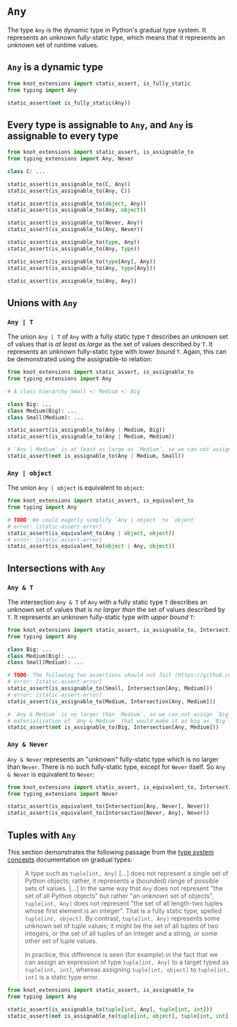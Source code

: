# `Any`

The type `Any` is the dynamic type in Python's gradual type system. It represents an unknown
fully-static type, which means that it represents an *unknown* set of runtime values.

## `Any` is a dynamic type

```py
from knot_extensions import static_assert, is_fully_static
from typing import Any

static_assert(not is_fully_static(Any))
```

## Every type is assignable to `Any`, and `Any` is assignable to every type

```py
from knot_extensions import static_assert, is_assignable_to
from typing_extensions import Any, Never

class C: ...

static_assert(is_assignable_to(C, Any))
static_assert(is_assignable_to(Any, C))

static_assert(is_assignable_to(object, Any))
static_assert(is_assignable_to(Any, object))

static_assert(is_assignable_to(Never, Any))
static_assert(is_assignable_to(Any, Never))

static_assert(is_assignable_to(type, Any))
static_assert(is_assignable_to(Any, type))

static_assert(is_assignable_to(type[Any], Any))
static_assert(is_assignable_to(Any, type[Any]))

static_assert(is_assignable_to(Any, Any))
```

## Unions with `Any`

### `Any | T`

The union `Any | T` of `Any` with a fully static type `T` describes an unknown set of values that is
*at least as large* as the set of values described by `T`. It represents an unknown fully-static
type with *lower bound* `T`. Again, this can be demonstrated using the assignable-to relation:

```py
from knot_extensions import static_assert, is_assignable_to
from typing_extensions import Any

# A class hierarchy Small <: Medium <: Big

class Big: ...
class Medium(Big): ...
class Small(Medium): ...

static_assert(is_assignable_to(Any | Medium, Big))
static_assert(is_assignable_to(Any | Medium, Medium))

# `Any | Medium` is at least as large as `Medium`, so we can not assign it to `Small`:
static_assert(not is_assignable_to(Any | Medium, Small))
```

### `Any | object`

The union `Any | object` is equivalent to `object`:

```py
from knot_extensions import static_assert, is_equivalent_to
from typing import Any

# TODO: We could eagerly simplify `Any | object` to `object`
# error: [static-assert-error]
static_assert(is_equivalent_to(Any | object, object))
# error: [static-assert-error]
static_assert(is_equivalent_to(object | Any, object))
```

## Intersections with `Any`

### `Any & T`

The intersection `Any & T` of `Any` with a fully static type `T` describes an unknown set of values
that is *no larger than* the set of values described by `T`. It represents an unknown fully-static
type with *upper bound* `T`:

```py
from knot_extensions import static_assert, is_assignable_to, Intersection
from typing import Any

class Big: ...
class Medium(Big): ...
class Small(Medium): ...

# TODO: The following two assertions should not fail (https://github.com/astral-sh/ruff/issues/14899)
# error: [static-assert-error]
static_assert(is_assignable_to(Small, Intersection[Any, Medium]))
# error: [static-assert-error]
static_assert(is_assignable_to(Medium, Intersection[Any, Medium]))

# `Any & Medium` is no larger than `Medium`, so we can not assign `Big` to it. There is no possible
# materialization of `Any & Medium` that would make it as big as `Big`:
static_assert(not is_assignable_to(Big, Intersection[Any, Medium]))
```

### `Any & Never`

`Any & Never` represents an "unknown" fully-static type which is no larger than `Never`. There is no
such fully-static type, except for `Never` itself. So `Any & Never` is equivalent to `Never`:

```py
from knot_extensions import static_assert, is_equivalent_to, Intersection
from typing_extensions import Never

static_assert(is_equivalent_to(Intersection[Any, Never], Never))
static_assert(is_equivalent_to(Intersection[Never, Any], Never))
```

## Tuples with `Any`

This section demonstrates the following passage from the [type system concepts] documentation on
gradual types:

> A type such as `tuple[int, Any]` […] does not represent a single set of Python objects; rather, it
> represents a (bounded) range of possible sets of values. […] In the same way that `Any` does not
> represent "the set of all Python objects" but rather "an unknown set of objects",
> `tuple[int, Any]` does not represent "the set of all length-two tuples whose first element is an
> integer". That is a fully static type, spelled `tuple[int, object]`. By contrast,
> `tuple[int, Any]` represents some unknown set of tuple values; it might be the set of all tuples
> of two integers, or the set of all tuples of an integer and a string, or some other set of tuple
> values.
>
> In practice, this difference is seen (for example) in the fact that we can assign an expression of
> type `tuple[int, Any]` to a target typed as `tuple[int, int]`, whereas assigning
> `tuple[int, object]` to `tuple[int, int]` is a static type error.

```py
from knot_extensions import static_assert, is_assignable_to
from typing import Any

static_assert(is_assignable_to(tuple[int, Any], tuple[int, int]))
static_assert(not is_assignable_to(tuple[int, object], tuple[int, int]))
```

[type system concepts]: https://typing.readthedocs.io/en/latest/spec/concepts.html#gradual-types
